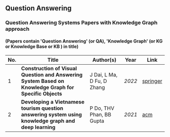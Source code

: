 ## Question Answering

### Question Answering Systems Papers with Knowledge Graph approach
#### (Papers contain 'Question Answering' (or QA), 'Knowledge Graph' (or KG or Knowledge Base or KB ) in title)
| No. | Title | Author(s) | Year | Link |
| --- | --- | --- | --- | --- |
|1|**Construction of Visual Question and Answering System Based on Knowledge Graph for Specific Objects**|J Dai, L Ma, D Fu, D Zhang|_2022_|[springer](https://link.springer.com/chapter/10.1007/978-981-16-6320-8_77)|
|2|**Developing a Vietnamese tourism question answering system using knowledge graph and deep learning**|P Do, THV Phan, BB Gupta|_2021_|[acm](https://dl.acm.org/doi/abs/10.1145/3453651)|

